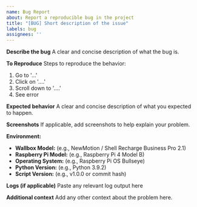 ```yaml
---
name: Bug Report
about: Report a reproducible bug in the project
title: "[BUG] Short description of the issue"
labels: bug
assignees: ''
---
```


**Describe the bug**
A clear and concise description of what the bug is.

**To Reproduce**
Steps to reproduce the behavior:
1. Go to '...'
2. Click on '....'
3. Scroll down to '....'
4. See error

**Expected behavior**
A clear and concise description of what you expected to happen.

**Screenshots**
If applicable, add screenshots to help explain your problem.

**Environment:**
* **Wallbox Model:** (e.g., NewMotion / Shell Recharge Business Pro 2.1)
* **Raspberry Pi Model:** (e.g., Raspberry Pi 4 Model B)
* **Operating System:** (e.g., Raspberry Pi OS Bullseye)
* **Python Version:** (e.g., Python 3.9.2)
* **Script Version:** (e.g., v1.0.0 or commit hash)

**Logs (if applicable)**
Paste any relevant log output here

**Additional context**
Add any other context about the problem here.

